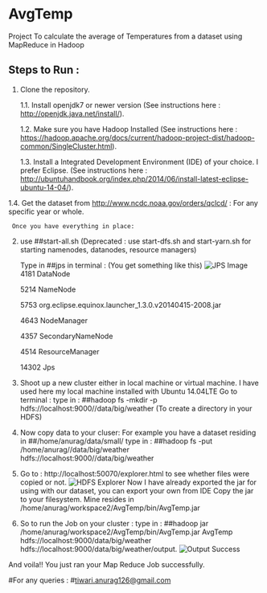 # AvgTemp
Project To calculate the average of Temperatures from a dataset using MapReduce in Hadoop

## Steps to Run :

1.	Clone the repository.

    1.1. Install openjdk7 or newer version (See instructions here : http://openjdk.java.net/install/).
   
    1.2. Make sure you have Hadoop Installed (See instructions here :          https://hadoop.apache.org/docs/current/hadoop-project-dist/hadoop-common/SingleCluster.html).
   
    1.3. Install a Integrated Development Environment (IDE) of your choice. I prefer Eclipse. (See instructions here : http://ubuntuhandbook.org/index.php/2014/06/install-latest-eclipse-ubuntu-14-04/).
   
   1.4. Get the dataset from http://www.ncdc.noaa.gov/orders/qclcd/ : For any specific year or whole.


     Once you have everything in place:

2.	use ##start-all.sh (Deprecated : use start-dfs.sh and start-yarn.sh for starting namenodes, datanodes, resource managers)
  
     Type in ##jps in terminal : (You get something like this)
    ![JPS Image](https://github.com/t2013anurag/AvgTemp/blob/master/images/1.png)
      4181 DataNode

      5214 NameNode

      5753 org.eclipse.equinox.launcher_1.3.0.v20140415-2008.jar

      4643 NodeManager

      4357 SecondaryNameNode

      4514 ResourceManager

      14302 Jps


3.	Shoot up a new cluster either in local machine or virtual machine.
     I have used here my local machine installed with Ubuntu 14.04LTE
     Go to terminal :
     type in : 
         ##hadoop fs -mkdir -p hdfs://localhost:9000//data/big/weather (To create a directory in your HDFS)
 
4.	Now copy data to your cluser:
     For example you have a dataset residing in ##/home/anurag/data/small/
     type in : 
         ##hadoop fs -put /home/anurag//data/big/weather hdfs://localhost:9000//data/big/weather
 
5.	Go to : http://localhost:50070/explorer.html to see whether files were copied or not.	![HDFS Explorer](https://github.com/t2013anurag/AvgTemp/blob/master/images/2.png)
      Now I have already exported the jar for using with our dataset, you can export your own from IDE
      Copy the jar to your filesystem. Mine resides in /home/anurag/workspace2/AvgTemp/bin/AvgTemp.jar
       

6.	So to run the Job on your cluster :
      type in :
       ##hadoop jar /home/anurag/workspace2/AvgTemp/bin/AvgTemp.jar AvgTemp hdfs://localhost:9000/data/big/weather                hdfs://localhost:9000/data/big/weather/output.
      	![Output Success](https://github.com/t2013anurag/AvgTemp/blob/master/images/3.png)

And voila!!
You just ran your Map Reduce Job successfully.

#For any queries :
#tiwari.anurag126@gmail.com
 

